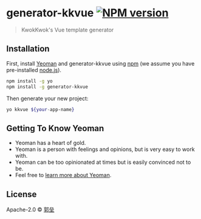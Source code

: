 # generator-kkvue [![NPM version][npm-image]][npm-url]

> KwokKwok&#39;s Vue template generator

## Installation

First, install [Yeoman](http://yeoman.io) and generator-kkvue using [npm](https://www.npmjs.com/) (we assume you have pre-installed [node.js](https://nodejs.org/)).

```bash
npm install -g yo
npm install -g generator-kkvue
```

Then generate your new project:

```bash
yo kkvue ${your-app-name}
```

## Getting To Know Yeoman

 * Yeoman has a heart of gold.
 * Yeoman is a person with feelings and opinions, but is very easy to work with.
 * Yeoman can be too opinionated at times but is easily convinced not to be.
 * Feel free to [learn more about Yeoman](http://yeoman.io/).

## License

Apache-2.0 © [郭垒]()


[npm-image]: https://badge.fury.io/js/generator-kkvue.svg
[npm-url]: https://npmjs.org/package/generator-kkvue


